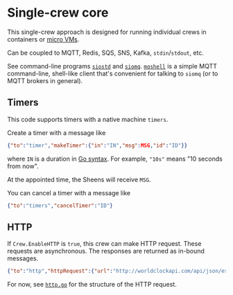 # Single-crew core

This single-crew approach is designed for running individual crews in
containers or [micro
VMs](https://github.com/firecracker-microvm/firecracker).

Can be coupled to MQTT, Redis, SQS, SNS, Kafka, `stdin`/`stdout`, etc.

See command-line programs [`siostd`](siostd) and [`siomq`](siomq).
[`mqshell`](mqshell) is a simple MQTT command-line, shell-like client
that's convenient for talking to `siomq` (or to MQTT brokers in
general).

## Timers

This code supports timers with a native machine `timers`.

Create a timer with a message like

```JSON
{"to":"timer","makeTimer":{"in":"IN","msg":MSG,"id":"ID"}}
```

where `IN` is a duration in [Go
syntax](https://golang.org/pkg/time/#ParseDuration).  For example,
`"10s"` means "10 seconds from now".

At the appointed time, the Sheens will receive `MSG`.

You can cancel a timer with a message like

```JSON
{"to":"timers","cancelTimer":"ID"}
```

## HTTP

If `Crew.EnableHTTP` is `true`, this crew can make HTTP request.
These requests are asynchronous.  The responses are returned as
in-bound messages.

```JSON
{"to":"http","httpRequest":{"url":"http://worldclockapi.com/api/json/est/now"},"replyTo":"thisMachine"}
```

For now, see [`http.go`](http.go) for the structure of the HTTP request.
